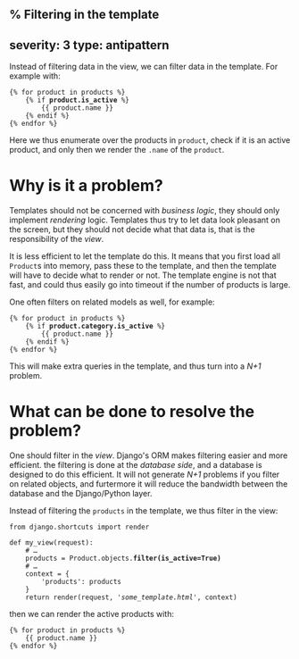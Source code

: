 % Filtering in the template
---
severity: 3
type: antipattern
---

Instead of filtering data in the view, we can filter data in the template.
For example with:

<pre class="django"><code>{% for product in products %}
    {% if <b>product.is_active</b> %}
        {{ product.name }}
    {% endif %}
{% endfor %}</code></pre>

Here we thus enumerate over the products in `product`, check if it is an active
product, and only then we render the `.name` of the `product`.

# Why is it a problem?

Templates should not be concerned with *business logic*, they should only
implement *rendering* logic. Templates thus try to let data look pleasant
on the screen, but they should not decide what that data is, that is the
responsibility of the *view*.

It is less efficient to let the template do this. It means that you first load
all `Product`s into memory, pass these to the template, and then the template
will have to decide what to render or not. The template engine is not that fast,
and could thus easily go into timeout if the number of products is large.

One often filters on related models as well, for example:

<pre class="django"><code>{% for product in products %}
    {% if <b>product.category.is_active</b> %}
        {{ product.name }}
    {% endif %}
{% endfor %}</code></pre>

This will make extra queries in the template, and thus turn into a *N+1*
problem.

# What can be done to resolve the problem?

One should filter in the *view*. Django's ORM makes filtering easier and more
efficient. the filtering is done at the *database side*, and a database is
designed to do this efficient. It will not generate *N+1* problems if you filter
on related objects, and furtermore it will reduce the bandwidth between the
database and the Django/Python layer.

Instead of filtering the `products` in the template, we thus filter in the view:

<pre class="python"><code>from django.shortcuts import render

def my_view(request):
    # &hellip;
    products = Product.objects.<b>filter(is_active=True)</b>
    # &hellip;
    context = {
        'products': products
    }
    return render(request, <i>'some_template.html'</i>, context)</code></pre>

then we can render the active products with:

<pre class="django"><code>{% for product in products %}
    {{ product.name }}
{% endfor %}</code></pre>
